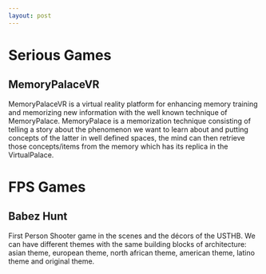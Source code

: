 ```yaml
---
layout: post
---
```


# Serious Games

## MemoryPalaceVR
MemoryPalaceVR is a virtual reality platform for enhancing memory training and memorizing new information with the well known technique of MemoryPalace. MemoryPalace is a memorization technique consisting of telling a story about the phenomenon we want to learn about and putting concepts of the latter in well defined spaces, the mind can then retrieve those concepts/items from the memory which has its replica in the VirtualPalace.

# FPS Games

## Babez Hunt
First Person Shooter game in the scenes and the décors of the USTHB. We can have different themes with the same building blocks of architecture: asian theme, european theme, north african theme, american theme, latino theme and original theme.
